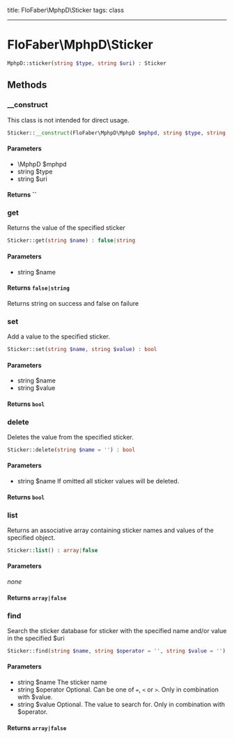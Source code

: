 title: FloFaber\MphpD\Sticker
tags: class

---

<h1 class="method-name">FloFaber\MphpD\Sticker</h1>
<p></p>

```php
MphpD::sticker(string $type, string $uri) : Sticker
```

## Methods

<div class="method">
<h3 class="method-name">__construct</h3>
<p>This class is not intended for direct usage.</p>

```php
Sticker::__construct(FloFaber\MphpD\MphpD $mphpd, string $type, string $uri)
```

#### Parameters

*  \MphpD $mphpd
*  string $type
*  string $uri


#### Returns ``



</div><div class="method">
<h3 class="method-name">get</h3>
<p>Returns the value of the specified sticker</p>

```php
Sticker::get(string $name) : false|string
```

#### Parameters

*  string $name


#### Returns `false|string`

Returns string on success and false on failure


</div><div class="method">
<h3 class="method-name">set</h3>
<p>Add a value to the specified sticker.</p>

```php
Sticker::set(string $name, string $value) : bool
```

#### Parameters

*  string $name
*  string $value


#### Returns `bool`




</div><div class="method">
<h3 class="method-name">delete</h3>
<p>Deletes the value from the specified sticker.</p>

```php
Sticker::delete(string $name = '') : bool
```

#### Parameters

*  string $name If omitted all sticker values will be deleted.


#### Returns `bool`




</div><div class="method">
<h3 class="method-name">list</h3>
<p>Returns an associative array containing sticker names and values of the specified object.</p>

```php
Sticker::list() : array|false
```

#### Parameters

*none*


#### Returns `array|false`




</div><div class="method">
<h3 class="method-name">find</h3>
<p>Search the sticker database for sticker with the specified name and/or value in the specified $uri</p>

```php
Sticker::find(string $name, string $operator = '', string $value = '') : array|false
```

#### Parameters

*  string $name The sticker name
*  string $operator Optional. Can be one of `=`, `<` or `>`. Only in combination with $value.
*  string $value Optional. The value to search for. Only in combination with $operator.


#### Returns `array|false`




</div>